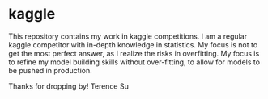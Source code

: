 # kaggle

This repository contains my work in kaggle competitions. I am a regular kaggle competitor with in-depth knowledge in statistics. My focus is not to get the most perfect answer, as I realize the risks in overfitting. My focus is to refine my model building skills without over-fitting, to allow for models to be pushed in production.

Thanks for dropping by!
Terence Su
